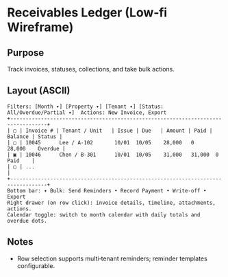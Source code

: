 # Receivables Ledger (Low‑fi Wireframe)

## Purpose
Track invoices, statuses, collections, and take bulk actions.

## Layout (ASCII)
```
Filters: [Month ▾] [Property ▾] [Tenant ▾] [Status: All/Overdue/Partial ▾]  Actions: New Invoice, Export
+----------------------------------------------------------------------------------+
| ▢ | Invoice # | Tenant / Unit   | Issue | Due   | Amount | Paid | Balance | Status |
| ▢ | 10045      Lee / A-102       10/01  10/05    28,000   0      28,000    Overdue |
| ▣ | 10046      Chen / B-301      10/01  10/05    31,000   31,000  0        Paid    |
| ▢ | ...                                                                            |
+----------------------------------------------------------------------------------+
Bottom bar: ▾ Bulk: Send Reminders • Record Payment • Write‑off • Export
Right drawer (on row click): invoice details, timeline, attachments, actions.
Calendar toggle: switch to month calendar with daily totals and overdue dots.
```

## Notes
- Row selection supports multi‑tenant reminders; reminder templates configurable.
